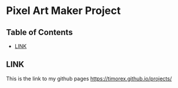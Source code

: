 # Pixel Art Maker Project

## Table of Contents

* [LINK](#LINK)


## LINK


This is the link to my github pages https://timorex.github.io/projects/


    
